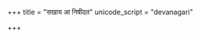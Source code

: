 +++
title = "सखाय आ निषीदत"
unicode_script = "devanagari"

+++
<div class="js_include" url="/vedAH_sAma/paravastu-saama/devaH/somaH/sakhAya-A-ni-ShIdata/"  newLevelForH1="1" includeTitle="false"> </div>